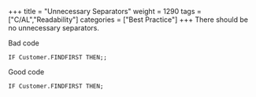 +++
title = "Unnecessary Separators"
weight = 1290
tags = ["C/AL","Readability"]
categories = ["Best Practice"]
+++
There should be no unnecessary separators.

Bad code

```al
IF Customer.FINDFIRST THEN;;  
```      
    

Good code

```al
IF Customer.FINDFIRST THEN;
```

